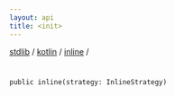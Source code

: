 ```yaml
---
layout: api
title: <init>
---
```

[stdlib](../../index.html) / [kotlin](../index.html) / [inline](index.html) / [<init>](_init_.html)

# <init>

```
public inline(strategy: InlineStrategy)
```
